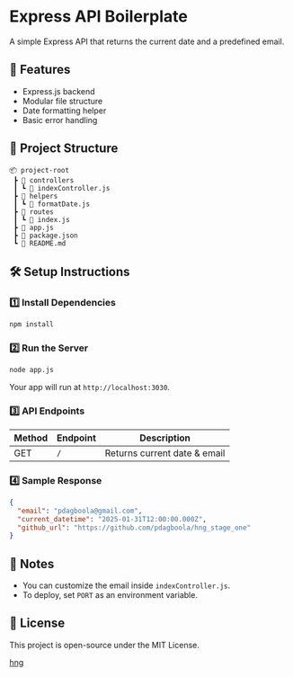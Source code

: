 # Express API Boilerplate

A simple Express API that returns the current date and a predefined email.

## 🚀 Features

- Express.js backend
- Modular file structure
- Date formatting helper
- Basic error handling

## 📂 Project Structure

```
📦 project-root
 ┣ 📂 controllers
 ┃ ┗ 📜 indexController.js
 ┣ 📂 helpers
 ┃ ┗ 📜 formatDate.js
 ┣ 📂 routes
 ┃ ┗ 📜 index.js
 ┣ 📜 app.js
 ┣ 📜 package.json
 ┗ 📜 README.md
```

## 🛠 Setup Instructions

### **1️⃣ Install Dependencies**

```sh
npm install
```

### **2️⃣ Run the Server**

```sh
node app.js
```

Your app will run at `http://localhost:3030`.

### **3️⃣ API Endpoints**

| Method | Endpoint | Description                  |
| ------ | -------- | ---------------------------- |
| GET    | `/`      | Returns current date & email |

### **4️⃣ Sample Response**

```json
{
  "email": "pdagboola@gmail.com",
  "current_datetime": "2025-01-31T12:00:00.000Z",
  "github_url": "https://github.com/pdagboola/hng_stage_one"
}
```

## 📝 Notes

- You can customize the email inside `indexController.js`.
- To deploy, set `PORT` as an environment variable.

## 📜 License

This project is open-source under the MIT License.

[hng](https://hng.tech/hire/nodejs-developers)
